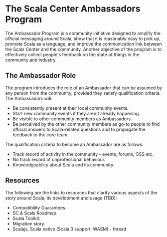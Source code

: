 # The Scala Center Ambassadors Program
The Ambassador Program is a community initiative designed to amplify the official messaging around Scala, show that it is reasonably easy to pick up, promote Scala as a language, and improve the communication link between the Scala Center and the community. Another objective of the program is to effectively collect people's feedback on the state of things in the community and industry.

## The Ambassador Role
The program introduces the role of an Ambassador that can be assumed by any person from the community, provided they satisfy qualification criteria. The Ambassadors will:

- Be consistently present at their local community events.
- Start new community events if they aren't already happening.
- Be visible to other community members as Ambassadors.
- Be perceived by the other community members as go-to people to find official answers to Scala-related questions and to propagate the feedback to the core team.

The qualification criteria to become an Ambassador are as follows:

- Track record of activity in the community - events, forums, OSS etc.
- No track record of unprofessional behaviour.
- Knowledgeability about Scala and its community.

## Resources
The following are the links to resources that clarify various aspects of the story around Scala, its development and usage (TBD):

- Compatibility Guarantees.
- SC & Scala Roadmap.
- Scala Toolkit.
- Migration story.
- Scalajs, Scala native (Scala 3 support, WASM) - thread
